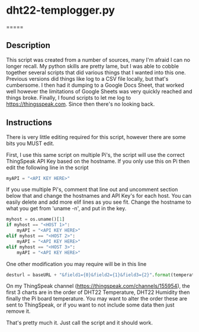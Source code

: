 # dht22-templogger.py
=====

## Description

This script was created from a number of sources, many I'm afraid I can no longer recall.  My python skills are pretty lame, but I was able to cobble together several scripts that did various things that I wanted into this one.  Previous versions did things like log to a CSV file locally, but that's cumbersome.  I then had it dumping to a Google Docs Sheet, that worked well however the limitations of Google Sheets was very quickly reached and things broke.  Finally, I found scripts to let me log to https://thingsspeak.com.  Since then there's no looking back.

## Instructions

There is very little editing required for this script, however there are some bits you MUST edit.

First, I use this same script on multiple Pi's, the script will use the correct ThingSpeak API Key based on the hostname.  If you only use this on Pi then edit the following line in the script

```python
myAPI = "<API KEY HERE>"
```

If you use multiple Pi's, comment that line out and uncomment section below that and change the hostnames and API Key's for each host.  You can easily delete and add more elif lines as you see fit.   Change the hostname to what you get from 'uname -n', and put in the key.

```python
myhost = os.uname()[1]
if myhost == "<HOST 1>":
	myAPI = "<API KEY HERE>"
elif myhost == "<HOST 2>":
	myAPI = "<API KEY HERE>"
elif myhost == "<HOST 3>":
	myAPI = "<API KEY HERE>"
```

One other modification you may require will be in this line

```python
desturl = baseURL + "&field1={0}&field2={1}&field3={2}".format(temperature,humidity,boardtemp)
```
On my ThingSpeak channel (https://thingspeak.com/channels/155954), the first 3 charts are in the order of DHT22 Temperature, DHT22 Humidity then finally the Pi board temperature.  You may want to alter the order these are sent to ThingSpeak, or if you want to not include some data then just remove it.


That's pretty much it.  Just call the script and it should work.
